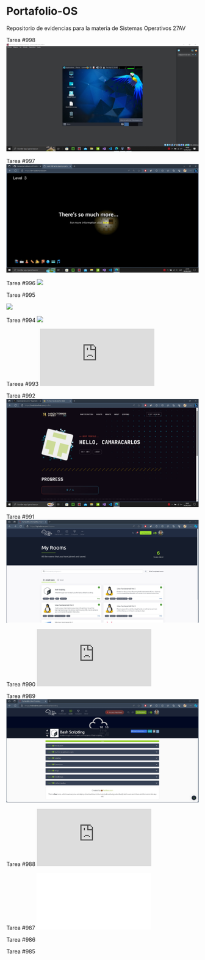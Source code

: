 # Portafolio-OS
Repositorio de evidencias para la materia de Sistemas Operativos 27AV

Tarea #998
![](https://github.com/CamaraCarlosMauricio/Portafolio-OS/blob/main/CarlosCamara_InstalacionDeParrotOS_Evidencia.jpg)

Tarea #997
![](https://raw.githubusercontent.com/CamaraCarlosMauricio/Portafolio-OS/main/CarlosCamara_VIMAdventures_Evidencia.jpg?token=GHSAT0AAAAAACGIQF5R3ZOCLIZ5S7DJMHX6ZIAXQKQ)

Tarea #996
![](https://asciinema.org/a/elB1nTxv4ikLgI6H8Ai36PCwW)

Tarea #995

![](https://raw.githubusercontent.com/CamaraCarlosMauricio/Portafolio-OS/main/CarlosCamaraOSGIF.gif)

Tarea #994
![](https://github.com/CamaraCarlosMauricio/Portafolio-OS/tree/15023cf89a8387198bf29e22ed06fe21d8a9d8ef/menu)

Tareea #993
![](https://github.com/CamaraCarlosMauricio/Portafolio-OS/blob/15023cf89a8387198bf29e22ed06fe21d8a9d8ef/comandosbandit1-34.txt)

Tarea #992
![](https://github.com/CamaraCarlosMauricio/Portafolio-OS/blob/1365430c9c8606ef0c008e8cc19e8c471cfbcd83/Carlos_Camara_Tarea992.jpg)

Tarea #991
![](https://github.com/CamaraCarlosMauricio/Portafolio-OS/blob/661e25d5b3024fa33fbfdccf8e42dc968903c65e/Carlos_Camara_Tarea991.jpg)

Tarea #990
![](https://github.com/CamaraCarlosMauricio/Portafolio-OS/blob/15023cf89a8387198bf29e22ed06fe21d8a9d8ef/jail.py)

Tarea #989
![](https://github.com/CamaraCarlosMauricio/Portafolio-OS/blob/661e25d5b3024fa33fbfdccf8e42dc968903c65e/Carlos_Camara_Tarea989.jpg)

Tarea #988
![](https://github.com/CamaraCarlosMauricio/Portafolio-OS/blob/6f2e84c5c519278294191b9a471865aafc7922f8/Carlos_Camara_Tarea988.pdf)

Tarea #987
![]([Carlos_Camara_Tarea987.pdf](https://github.com/CamaraCarlosMauricio/Portafolio-OS/blob/fd77a7cef3b309f374140020360b961cb117612b/Carlos_Camara_Tarea987.pdf)https://github.com/CamaraCarlosMauricio/Portafolio-OS/blob/fd77a7cef3b309f374140020360b961cb117612b/Carlos_Camara_Tarea987.pdf)

Tarea #986

Tarea #985
